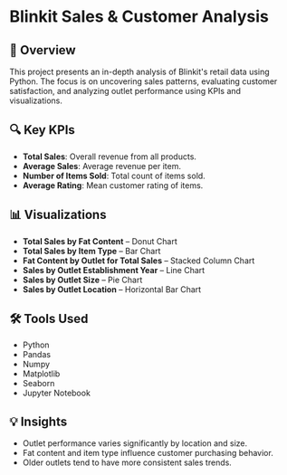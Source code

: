 # Blinkit Sales & Customer Analysis

## 📌 Overview
This project presents an in-depth analysis of Blinkit's retail data using Python. The focus is on uncovering sales patterns, evaluating customer satisfaction, and analyzing outlet performance using KPIs and visualizations.

## 🔍 Key KPIs
- **Total Sales**: Overall revenue from all products.
- **Average Sales**: Average revenue per item.
- **Number of Items Sold**: Total count of items sold.
- **Average Rating**: Mean customer rating of items.

## 📊 Visualizations
- **Total Sales by Fat Content** – Donut Chart  
- **Total Sales by Item Type** – Bar Chart  
- **Fat Content by Outlet for Total Sales** – Stacked Column Chart  
- **Sales by Outlet Establishment Year** – Line Chart  
- **Sales by Outlet Size** – Pie Chart  
- **Sales by Outlet Location** – Horizontal Bar Chart  

## 🛠 Tools Used
- Python  
- Pandas
- Numpy
- Matplotlib  
- Seaborn  
- Jupyter Notebook  

## 💡 Insights
- Outlet performance varies significantly by location and size.
- Fat content and item type influence customer purchasing behavior.
- Older outlets tend to have more consistent sales trends.

